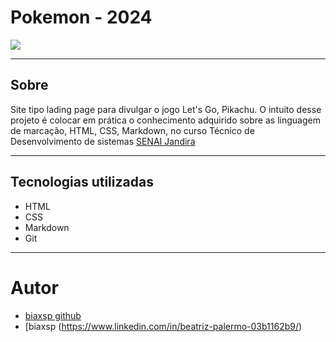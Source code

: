 # Pokemon - 2024

![](./screenshot/preview.png)

---
## Sobre
Site tipo lading page para divulgar o jogo Let's Go, Pikachu.
O intuito desse projeto é colocar em prática o conhecimento adquirido sobre as linguagem de marcação, HTML, CSS, Markdown, no curso Técnico de Desenvolvimento de sistemas [SENAI Jandira](https://sp.senai.br/unidade/jandira/)

---
## Tecnologias utilizadas
- HTML
- CSS
- Markdown
- Git

---
# Autor
- [biaxsp github](https://github.com/biaxsp/Pikachu/edit/main/README.md)
- [biaxsp  (https://www.linkedin.com/in/beatriz-palermo-03b1162b9/)
